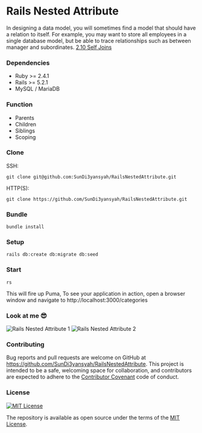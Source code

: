 # Rails Nested Attribute

In designing a data model, you will sometimes find a model that should have a relation to itself. For example, you may want to store all employees in a single database model, but be able to trace relationships such as between manager and subordinates. [2.10 Self Joins](http://guides.rubyonrails.org/association_basics.html#self-joins)


### Dependencies

- Ruby >= 2.4.1
- Rails >= 5.2.1
- MySQL / MariaDB


### Function

- Parents
- Children
- Siblings
- Scoping


### Clone

SSH:
```
git clone git@github.com:SunDi3yansyah/RailsNestedAttribute.git
```

HTTP(S):
```
git clone https://github.com/SunDi3yansyah/RailsNestedAttribute.git
```


### Bundle

```
bundle install
```


### Setup

```
rails db:create db:migrate db:seed
```


### Start

```
rs
```

This will fire up Puma, To see your application in action, open a browser window and navigate to http://localhost:3000/categories


### Look at me :sunglasses:

![Rails Nested Attribute 1](https://user-images.githubusercontent.com/3952281/48037165-d4bbe980-e19d-11e8-80b2-e6a54a02ed04.png)
![Rails Nested Attribute 2](https://user-images.githubusercontent.com/3952281/48037166-d5548000-e19d-11e8-9bdb-61576bb7da82.png)


### Contributing

Bug reports and pull requests are welcome on GitHub at https://github.com/SunDi3yansyah/RailsNestedAttribute. This project is intended to be a safe, welcoming space for collaboration, and contributors are expected to adhere to the [Contributor Covenant](http://contributor-covenant.org) code of conduct.


### License

[![MIT License](https://img.shields.io/dub/l/vibe-d.svg)](http://opensource.org/licenses/MIT)

The repository is available as open source under the terms of the [MIT License](http://opensource.org/licenses/MIT).
